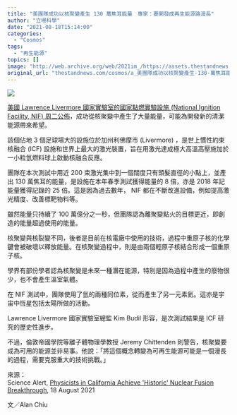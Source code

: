 ```yaml
---
title: "美團隊成功以核聚變產生 130 萬焦耳能量　專家：要開發成再生能源路漫長"
author: "立場科學"
date: "2021-08-18T15:14:00"
categories:
  - "Cosmos"
tags:
  - "再生能源"
topics: []
image: "http://web.archive.org/web/2021im_/https://assets.thestandnews.com/media/photos/%E6%A0%B8_zrNFcv7.png"
original_url: "thestandnews.com/cosmos/a_美團隊成功以核聚變產生-130-萬焦耳能量-專家要開發成再生能源路漫長"
---
```

![](http://web.archive.org/web/2021im_/https://assets.thestandnews.com/media/photos/%E6%A0%B8_zrNFcv7.png)

[美國 Lawrence Livermore 國家實驗室的國家點燃實驗設施 (National Ignition Facility, NIF) 周二公佈](http://web.archive.org/web/20211229132327/https://www.llnl.gov/news/national-ignition-facility-experiment-puts-researchers-threshold-fusion-ignition)，成功從核聚變中產生了大量能量，可能為開發新的清潔能源帶來希望。

該個佔地 3 個足球場大的設施位於加州利佛摩市 (Livermore) ，是世上慣性約束核融合 (ICF) 設施和世界上最大的激光裝置，旨在用激光達成極大高溫高壓施加於一小粒氫燃料球上啟動核融合反應。

團隊在本次測試中用近 200 束激光集中到一個闊度只有頭髮直徑的小點上，並產出 130 萬焦耳的能量，是設施在本年春季測試獲得能量的 8 倍，亦是 2018 年記能量獲得記錄的 25 倍。這是因為過去數年， NIF 都在不斷改進設備，例如提高激光精度、改善標靶物料等。

雖然能量只持續了 100 萬億分之一秒，但團隊認為離聚變點火的目標更近，即創造的能量超過使用的能量。

核聚變與核裂變不同，後者是目前在核電廠中使用的技術，過程中重原子核的化學鍵會被破壞以釋放能量。在核聚變過程中，則是由兩個輕原子核結合形成一個重原子核。

學界有部份學者認為核聚變是未來一種潛在能源，特別是因為過程中產生的廢物很少，也不會產生溫室氣體。

在 NIF 測試中，團隊使用了氫的兩種同位素，從而產生了另一元素氦。這亦是宇宙中恆星包括太陽所做的活動。

Lawrence Livermore 國家實驗室總監 Kim Budil 形容，是次測試結果是 ICF 研究的歷史性進步。

不過，倫敦帝國學院等離子體物理學教授 Jeremy Chittenden 則警告，核聚變要成為可用的能源並非易事。他說：「將這個概念轉變為可再生能源可能是一個漫長的過程，需要克服重大的技術挑戰。」

來源：  
Science Alert, [Physicists in California Achieve 'Historic' Nuclear Fusion Breakthrough](http://web.archive.org/web/20211229132327/https://www.sciencealert.com/in-a-new-milestone-fusion-experiment-created-1-3-mj-of-energy), 18 August 2021

文／Alan Chiu